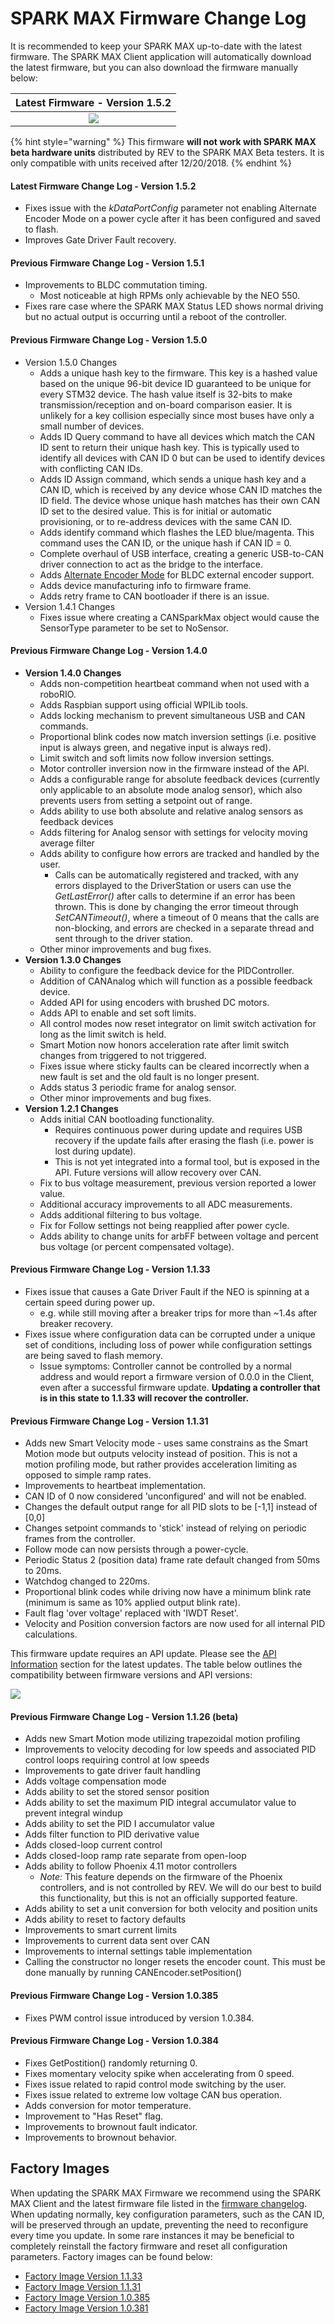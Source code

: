 # SPARK MAX Firmware Change Log

It is recommended to keep your SPARK MAX up-to-date with the latest firmware. The SPARK MAX Client application will automatically download the latest firmware, but you can also download the firmware manually below:

| Latest Firmware - Version 1.5.2 |
| :---: |
| [![](../.gitbook/assets/download-latest-firmware.svg)](https://www.revrobotics.com/content/sw/max/firmware/SPARK-MAX-FW-v1.5.2.dfu) |

{% hint style="warning" %}
This firmware **will not work with SPARK MAX beta hardware units** distributed by REV to the SPARK MAX Beta testers. It is only compatible with units received after 12/20/2018.
{% endhint %}

#### Latest Firmware Change Log - Version 1.5.2

* Fixes issue with the _kDataPortConfig_ parameter not enabling Alternate Encoder Mode on a power cycle after it has been configured and saved to flash.
* Improves Gate Driver Fault recovery.

#### Previous Firmware Change Log - Version 1.5.1

* Improvements to BLDC commutation timing.
  * Most noticeable at high RPMs only achievable by the NEO 550.
* Fixes rare case where the SPARK MAX Status LED shows normal driving but no actual output is occurring until a reboot of the controller.

#### Previous Firmware Change Log - Version 1.5.0

* Version 1.5.0 Changes
  * Adds a unique hash key to the firmware. This key is a hashed value based on the unique 96-bit device ID guaranteed to be unique for every STM32 device. The hash value itself is 32-bits to make transmission/reception and on-board comparison easier. It is unlikely for a key collision especially since most buses have only a small number of devices.
  * Adds ID Query command to have all devices which match the CAN ID sent to return their unique hash key. This is typically used to identify all devices with CAN ID 0 but can be used to identify devices with conflicting CAN IDs.
  * Adds ID Assign command, which sends a unique hash key and a CAN ID, which is received by any device whose CAN ID matches the ID field. The device whose unique hash matches has their own CAN ID set to the desired value. This is for initial or automatic provisioning, or to re-address devices with the same CAN ID.
  * Adds identify command which flashes the LED blue/magenta. This command uses the CAN ID, or the unique hash if CAN ID = 0.
  * Complete overhaul of USB interface, creating a generic USB-to-CAN driver connection to act as the bridge to the interface.
  * Adds [Alternate Encoder Mode](http://www.revrobotics.com/sparkmax-users-manual/#section-3-6) for BLDC external encoder support.
  * Adds device manufacturing info to firmware frame.
  * Adds retry frame to CAN bootloader if there is an issue.
* Version 1.4.1 Changes
  * Fixes issue where creating a CANSparkMax object would cause the SensorType parameter to be set to NoSensor.

#### Previous Firmware Change Log - Version 1.4.0

* **Version 1.4.0 Changes**
  * Adds non-competition heartbeat command when not used with a roboRIO.
  * Adds Raspbian support using official WPILib tools.
  * Adds locking mechanism to prevent simultaneous USB and CAN commands.
  * Proportional blink codes now match inversion settings \(i.e. positive input is always green, and negative input is always red\).
  * Limit switch and soft limits now follow inversion settings.
  * Motor controller inversion now in the firmware instead of the API.
  * Adds a configurable range for absolute feedback devices \(currently only applicable to an absolute mode analog sensor\), which also prevents users from setting a setpoint out of range.
  * Adds ability to use both absolute and relative analog sensors as feedback devices
  * Adds filtering for Analog sensor with settings for velocity moving average filter
  * Adds ability to configure how errors are tracked and handled by the user.
    * Calls can be automatically registered and tracked, with any errors displayed to the DriverStation or users can use the _GetLastError\(\)_ after calls to determine if an error has been thrown. This is done by changing the error timeout through _SetCANTimeout\(\)_, where a timeout of 0 means that the calls are non-blocking, and errors are checked in a separate thread and sent through to the driver station.
  * Other minor improvements and bug fixes.
* **Version 1.3.0 Changes**
  * Ability to configure the feedback device for the PIDController.
  * Addition of CANAnalog which will function as a possible feedback device.
  * Added API for using encoders with brushed DC motors.
  * Adds API to enable and set soft limits.
  * All control modes now reset integrator on limit switch activation for long as the limit switch is held.
  * Smart Motion now honors acceleration rate after limit switch changes from triggered to not triggered.
  * Fixes issue where sticky faults can be cleared incorrectly when a new fault is set and the old fault is no longer present.
  * Adds status 3 periodic frame for analog sensor.
  * Other minor improvements and bug fixes.
* **Version 1.2.1 Changes**
  * Adds initial CAN bootloading functionality.
    * Requires continuous power during update and requires USB recovery if the update fails after erasing the flash \(i.e. power is lost during update\).
    * This is not yet integrated into a formal tool, but is exposed in the API. Future versions will allow recovery over CAN.
  * Fix to bus voltage measurement, previous version reported a lower value.
  * Additional accuracy improvements to all ADC measurements.
  * Adds additional filtering to bus voltage.
  * Fix for Follow settings not being reapplied after power cycle.
  * Adds ability to change units for arbFF between voltage and percent bus voltage \(or percent compensated voltage\).

#### Previous Firmware Change Log - Version 1.1.33

* Fixes issue that causes a Gate Driver Fault if the NEO is spinning at a certain speed during power up.
  * e.g. while still moving after a breaker trips for more than ~1.4s after breaker recovery.
* Fixes issue where configuration data can be corrupted under a unique set of conditions, including loss of power while configuration settings are being saved to flash memory.
  * Issue symptoms: Controller cannot be controlled by a normal address and would report a firmware version of 0.0.0 in the Client, even after a successful firmware update. **Updating a controller that is in this state to 1.1.33 will recover the controller.**

#### Previous Firmware Change Log - Version 1.1.31

* Adds new Smart Velocity mode - uses same constrains as the Smart Motion mode but outputs velocity instead of position. This is not a motion profiling mode, but rather provides acceleration limiting as opposed to simple ramp rates.
* Improvements to heartbeat implementation.
* CAN ID of 0 now considered 'unconfigured' and will not be enabled.
* Changes the default output range for all PID slots to be \[-1,1\] instead of \[0,0\]
* Changes setpoint commands to 'stick' instead of relying on periodic frames from the controller.
* Follow mode can now persists through a power-cycle.
* Periodic Status 2 \(position data\) frame rate default changed from 50ms to 20ms.
* Watchdog changed to 220ms.
* Proportional blink codes while driving now have a minimum blink rate \(minimum is same as 10% applied output blink rate\).
* Fault flag 'over voltage' replaced with 'IWDT Reset'.
* Velocity and Position conversion factors are now used for all internal PID calculations.

This firmware update requires an API update. Please see the [API Information](spark-max-api-information/) section for the latest updates. The table below outlines the compatibility between firmware versions and API versions:

![](../.gitbook/assets/api-compatability-table.svg)

#### Previous Firmware Change Log - Version 1.1.26 \(beta\)

* Adds new Smart Motion mode utilizing trapezoidal motion profiling
* Improvements to velocity decoding for low speeds and associated PID control loops requiring control at low speeds
* Improvements to gate driver fault handling
* Adds voltage compensation mode
* Adds ability to set the stored sensor position
* Adds ability to set the maximum PID integral accumulator value to prevent integral windup
* Adds ability to set the PID I accumulator value
* Adds filter function to PID derivative value
* Adds closed-loop current control
* Adds closed-loop ramp rate separate from open-loop
* Adds ability to follow Phoenix 4.11 motor controllers
  * _Note:_ This feature depends on the firmware of the Phoenix controllers, and is not controlled by REV. We will do our best to build this functionality, but this is not an officially supported feature.
* Adds ability to set a unit conversion for both velocity and position units
* Adds ability to reset to factory defaults
* Improvements to smart current limits
* Improvements to current data sent over CAN
* Improvements to internal settings table implementation
* Calling the constructor no longer resets the encoder count. This must be done manually by running CANEncoder.setPosition\(\)

#### Previous Firmware Change Log - Version 1.0.385

* Fixes PWM control issue introduced by version 1.0.384.

#### Previous Firmware Change Log - Version 1.0.384

* Fixes GetPostition\(\) randomly returning 0.
* Fixes momentary velocity spike when accelerating from 0 speed.
* Fixes issue related to rapid control mode switching by the user.
* Fixes issue related to extreme low voltage CAN bus operation.
* Adds conversion for motor temperature.
* Improvement to "Has Reset" flag.
* Improvements to brownout fault indicator.
* Improvements to brownout behavior.

## Factory Images

When updating the SPARK MAX Firmware we recommend using the SPARK MAX Client and the latest firmware file listed in the [firmware changelog](spark-max-firmware-change-log.md). When updating normally, key configuration parameters, such as the CAN ID, will be preserved through an update, preventing the need to reconfigure every time you update. In some rare instances it may be beneficial to completely reinstall the factory firmware and reset all configuration parameters. Factory images can be found below:

* [Factory Image Version 1.1.33](https://www.revrobotics.com/content/sw/max/firmware/SPARK-MAX-Firmware_v1.1.33_FactoryDefaults.dfu)
* [Factory Image Version 1.1.31](https://www.revrobotics.com/content/sw/max/firmware/SPARK-MAX-Firmware_v1.1.31_FactoryDefaults.dfu)
* [Factory Image Version 1.0.385](https://www.revrobotics.com/content/sw/max/firmware/SPARK-MAX-Firmware_v1.0.385_FactoryDefaults.dfu)
* [Factory Image Version 1.0.381](https://www.revrobotics.com/content/sw/max/firmware/SPARK-MAX-Firmware_v1.0.381_FactoryDefaults.dfu)

